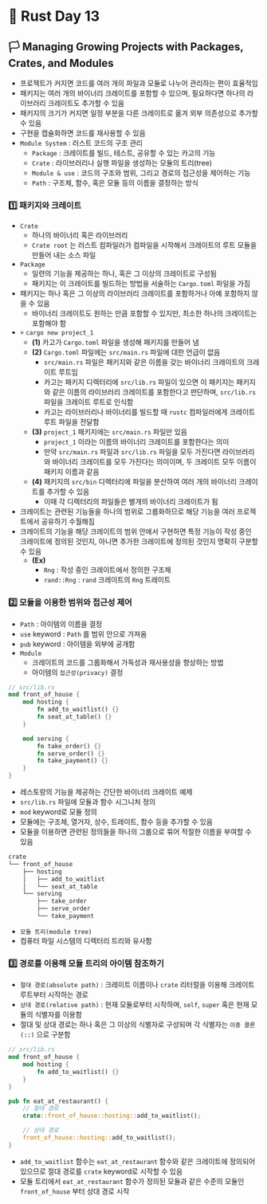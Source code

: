 # 🦀 Rust Day 13

## **🏳️ Managing Growing Projects with Packages, Crates, and Modules**
- 프로젝트가 커지면 코드를 여러 개의 파일과 모듈로 나누어 관리하는 편이 효율적임
- 패키지는 여러 개의 바이너리 크레이트를 포함할 수 있으며, 필요하다면 하나의 라이브러리 크레이트도 추가할 수 있음
- 패키지의 크기가 커지면 일정 부분을 다른 크레이트로 옮겨 외부 의존성으로 추가할 수 있음
- 구현을 캡슐화하면 코드를 재사용할 수 있음
- `Module System` : 러스트 코드의 구조 관리
  - `Package` : 크레이트를 빌드, 테스트, 공유할 수 있는 카고의 기능
  - `Crate` : 라이브러리나 실행 파일을 생성하는 모듈의 트리(tree)
  - `Module & use` : 코드의 구조와 범위, 그리고 경로의 접근성을 제어하는 기능
  - `Path` : 구조체, 함수, 혹은 모듈 등의 이름을 결정하는 방식

### **1️⃣ 패키지와 크레이트**
- `Crate`
  - 하나의 바이너리 혹은 라이브러리
  - `Crate root` 는 러스트 컴파일러가 컴파일을 시작해서 크레이트의 루트 모듈을 만들어 내는 소스 파일
- `Package`
  - 일련의 기능을 제공하는 하나, 혹은 그 이상의 크레이트로 구성됨
  - 패키지는 이 크레이트를 빌드하는 방법을 서술하는 `Cargo.toml` 파일을 가짐
- 패키지는 하나 혹은 그 이상의 라이브러리 크레이트를 포함하거나 아예 포함하지 않을 수 있음
  - 바이너리 크레이트도 원하는 만큼 포함할 수 있지만, 최소한 하나의 크레이트는 포함해야 함
- 💀 `cargo new project_1`
  - **(1)** 카고가 `Cargo.toml` 파일을 생성해 패키지를 만들어 냄
  - **(2)** `Cargo.toml` 파일에는 `src/main.rs` 파일에 대한 언급이 없음
    - `src/main.rs` 파일은 패키지와 같은 이름을 갖는 바이너리 크레이트의 크레이트 루트임
    - 카고는 패키지 디렉터리에 `src/lib.rs` 파일이 있으면 이 패키지는 패키지와 같은 이름의 라이브러리 크레이트를 포함한다고 판단하며, `src/lib.rs` 파일을 크레이트 루트로 인식함
    - 카고는 라이브러리나 바이너리를 빌드할 때 `rustc` 컴파일러에게 크레이트 루트 파일을 전달함
  - **(3)** `project_1` 패키지에는 `src/main.rs` 파일만 있음
    - `project_1` 이라는 이름의 바이너리 크레이트를 포함한다는 의미
    - 만약 `src/main.rs` 파일과 `src/lib.rs` 파일을 모두 가진다면 라이브러리와 바이너리 크레이트를 모두 가진다는 의미이며, 두 크레이트 모두 이름이 패키지 이름과 같음
  - **(4)** 패키지의 `src/bin` 디렉터리에 파일을 분산하여 여러 개의 바이너리 크레이트를 추가할 수 있음
    - 이때 각 디렉터리의 파일들은 별개의 바이너리 크레이트가 됨
- 크레이트는 관련된 기능들을 하나의 범위로 그룹화하므로 해당 기능을 여러 프로젝트에서 공유하기 수월해짐
- 크레이트의 기능을 해당 크레이트의 범위 안에서 구현하면 특정 기능이 작성 중인 크레이트에 정의된 것인지, 아니면 추가한 크레이트에 정의된 것인지 명확히 구분할 수 있음
  - **(Ex)**
    - `Rng` : 작성 중인 크레이트에서 정의한 구조체
    - `rand::Rng` : `rand` 크레이트의 `Rng` 트레이트

### **2️⃣ 모듈을 이용한 범위와 접근성 제어**
- `Path` : 아이템의 이름을 결정
- `use` keyword : `Path` 를 범위 안으로 가져옴
- `pub` keyword : 아이템을 외부에 공개함
- `Module`
  - 크레이트의 코드를 그룹화해서 가독성과 재사용성을 향상하는 방법
  - 아이템의 `접근성(privacy)` 결정

```rust
// src/lib.rs
mod front_of_house {
    mod hosting {
        fn add_to_waitlist() {}
        fn seat_at_table() {}
    }

    mod serving {
        fn take_order() {}
        fn serve_order() {}
        fn take_payment() {}
    }
}
```
- 레스토랑의 기능을 제공하는 간단한 바이너리 크레이트 예제
- `src/lib.rs` 파일에 모듈과 함수 시그니처 정의
- `mod` keyword로 모듈 정의
- 모듈에는 구조체, 열거자, 상수, 트레이트, 함수 등을 추가할 수 있음
- 모듈을 이용하면 관련된 정의들을 하나의 그룹으로 묶어 적절한 이름을 부여할 수 있음

```bash
crate
└── front_of_house
    ├── hosting
    │   ├── add_to_waitlist
    │   └── seat_at_table
    └── serving
        ├── take_order
        ├── serve_order
        └── take_payment
```
- `모듈 트리(module tree)`
- 컴퓨터 파일 시스템의 디렉터리 트리와 유사함

### **3️⃣ 경로를 이용해 모듈 트리의 아이템 참조하기**
- `절대 경로(absolute path)` : 크레이트 이름이나 `crate` 리터럴을 이용해 크레이트 루트부터 시작하는 경로
- `상대 경로(relative path)` : 현재 모듈로부터 시작하며, `self`, `super` 혹은 현재 모듈의 식별자를 이용함
- 절대 및 상대 경로는 하나 혹은 그 이상의 식별자로 구성되며 각 식별자는 `이중 콜론(::)` 으로 구분함

```rust
// src/lib.rs
mod front_of_house {
    mod hosting {
        fn add_to_waitlist() {}
    }
}

pub fn eat_at_restaurant() {
    // 절대 경로
    crate::front_of_house::hosting::add_to_waitlist();

    // 상대 경로
    front_of_house::hosting::add_to_waitlist();
}
```
- `add_to_waitlist` 함수는 `eat_at_restaurant` 함수와 같은 크레이트에 정의되어 있으므로 절대 경로를 `crate` keyword로 시작할 수 있음
- 모듈 트리에서 `eat_at_restaurant` 함수가 정의된 모듈과 같은 수준의 모듈인 `front_of_house` 부터 상대 경로 시작